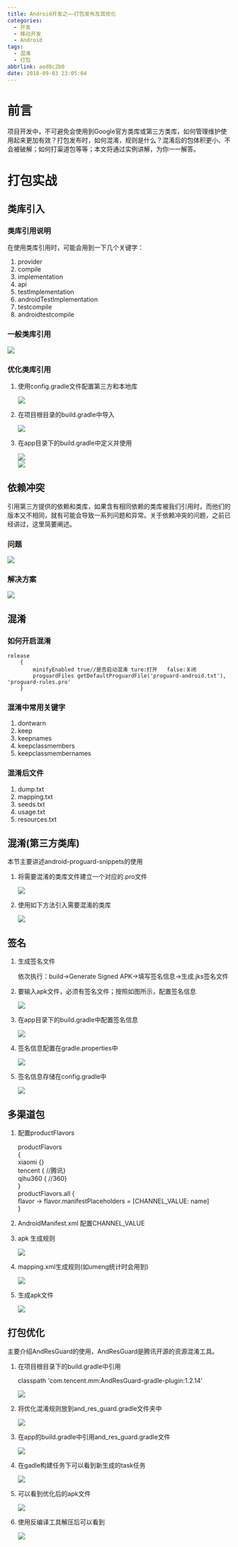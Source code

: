 ```yaml
---
title: Android开发之——打包发布及其优化
categories:
  - 开发
  - 移动开发
  - Android
tags:
  - 混淆
  - 打包
abbrlink: aed8c2b0
date: 2018-09-03 23:05:04
---
```

# 前言
项目开发中，不可避免会使用到Google官方类库或第三方类库，如何管理维护使用起来更加有效？打包发布时，如何混淆，规则是什么？混淆后的包体积更小、不会被破解；如何打渠道包等等；本文将通过实例讲解，为你一一解答。


<!--more-->

# 打包实战
## 类库引入
### 类库引用说明
在使用类库引用时，可能会用到一下几个关键字：

1. provider
2. compile 
3. implementation 
4. api
5. testImplementation
6. androidTestImplementation
7. testcompile
8. androidtestcompile


### 一般类库引用
	
![][1]
### 优化类库引用

1. 使用config.gradle文件配置第三方和本地库
	
	![][2] 
2. 在项目根目录的build.gradle中导入
	
	![][3]  
3. 在app目录下的build.gradle中定义并使用
	
	![][4]  
	![][5] 

## 依赖冲突
引用第三方提供的依赖和类库，如果含有相同依赖的类库被我们引用时，而他们的版本又不相同，就有可能会导致一系列问题和异常。关于依赖冲突的问题，之前已经讲过，这里简要阐述。  

### 问题

![][6]  
### 解决方案

![][7]

## 混淆
### 如何开启混淆
	
	release
		{
            minifyEnabled true//是否启动混淆 ture:打开   false:关闭
            proguardFiles getDefaultProguardFile('proguard-android.txt'), 'proguard-rules.pro'
        }
### 混淆中常用关键字
1. dontwarn
2. keep
3. keepnames
4. keepclassmembers
5. keepclassmembernames

### 混淆后文件
1. dump.txt
2. mapping.txt
3. seeds.txt
4. usage.txt
5. resources.txt

## 混淆(第三方类库)
本节主要讲述android-proguard-snippets的使用    
1. 将需要混淆的类库文件建立一个对应的.pro文件    
	
	![][8]

2. 使用如下方法引入需要混淆的类库
	
	![][9]
## 签名
1.  生成签名文件
	
	依次执行：build->Generate Signed APK->填写签名信息->生成.jks签名文件
2. 要输入apk文件，必须有签名文件；按照如图所示，配置签名信息
	
	![][10]
3. 在app目录下的build.gradle中配置签名信息
	
	![][11] 
4. 签名信息配置在gradle.properties中
	
	![][12]
5. 签名信息存储在config.gradle中
	
	![][13] 

## 多渠道包
1.  配置productFlavors

	productFlavors      
	{  
			xiaomi {}    
        	tencent { //腾讯}   
        	qihu360 { //360}   
    }          
    productFlavors.all 
	{   
        flavor -> flavor.manifestPlaceholders = [CHANNEL_VALUE: name]    
    }   
2. AndroidManifest.xml 配置CHANNEL_VALUE

	<meta-data android:name="CHANNEL" android:value="${CHANNEL_VALUE}" />
3. apk 生成规则
	
	![][14]  
4. mapping.xml生成规则(如umeng统计时会用到)
	
	![][15] 
5. 生成apk文件    
	
	![][16]


## 打包优化
主要介绍AndResGuard的使用，AndResGuard是腾讯开源的资源混淆工具。
1. 在项目根目录下的build.gradle中引用

	classpath 'com.tencent.mm:AndResGuard-gradle-plugin:1.2.14'

	![][17]

2. 将优化混淆规则放到and_res_guard.gradle文件夹中

	![][18]

3. 在app的build.gradle中引用and_res_guard.gradle文件

	![][19]
4. 在gadle构建任务下可以看到新生成的task任务

	![][20]  
5. 可以看到优化后的apk文件

	![][21]   
6. 使用反编译工具解压后可以看到
	
	![][22]






[1]: https://raw.githubusercontent.com/PGzxc/images/master/blog-images/package-dependencies-normal.png
[2]: https://raw.githubusercontent.com/PGzxc/images/master/blog-images/package-dependencies-optimize.png
[3]: https://raw.githubusercontent.com/PGzxc/images/master/blog-images/package-dependencies-optimize-build.png
[4]: https://raw.githubusercontent.com/PGzxc/images/master/blog-images/package-dependencies-optimize-import.png
[5]: https://raw.githubusercontent.com/PGzxc/images/master/blog-images/package-dependencies-optimize-use.png
[6]: https://raw.githubusercontent.com/PGzxc/images/master/blog-images/package-depend-exception.gif
[7]: https://raw.githubusercontent.com/PGzxc/images/master/blog-images/package-depend-configuration.png
[8]: https://raw.githubusercontent.com/PGzxc/images/master/blog-images/package-proguard-files.png
[9]: https://raw.githubusercontent.com/PGzxc/images/master/blog-images/package-proguard-use.png
[10]: https://raw.githubusercontent.com/PGzxc/images/master/blog-images/package-sign.png
[11]: https://raw.githubusercontent.com/PGzxc/images/master/blog-images/package-sign-buildgradle.png
[12]: https://raw.githubusercontent.com/PGzxc/images/master/blog-images/package-sign-gradle-properties.png
[13]: https://raw.githubusercontent.com/PGzxc/images/master/blog-images/package-sign-config-gradle.png
[14]: https://raw.githubusercontent.com/PGzxc/images/master/blog-images/package-apk.png
[15]: https://raw.githubusercontent.com/PGzxc/images/master/blog-images/package-mapping-xml.png
[16]: https://raw.githubusercontent.com/PGzxc/images/master/blog-images/package-apk-release.png
[17]: https://raw.githubusercontent.com/PGzxc/images/master/blog-images/package-andresguard-build-gradle.png
[18]: https://raw.githubusercontent.com/PGzxc/images/master/blog-images/package-resguard-file.png
[19]: https://raw.githubusercontent.com/PGzxc/images/master/blog-images/package-and-res-import.png
[20]: https://raw.githubusercontent.com/PGzxc/images/master/blog-images/package-andresguard-task.png
[21]: https://raw.githubusercontent.com/PGzxc/images/master/blog-images/package-apk-aligned.png
[22]: https://raw.githubusercontent.com/PGzxc/images/master/blog-images/package-analysis.png
